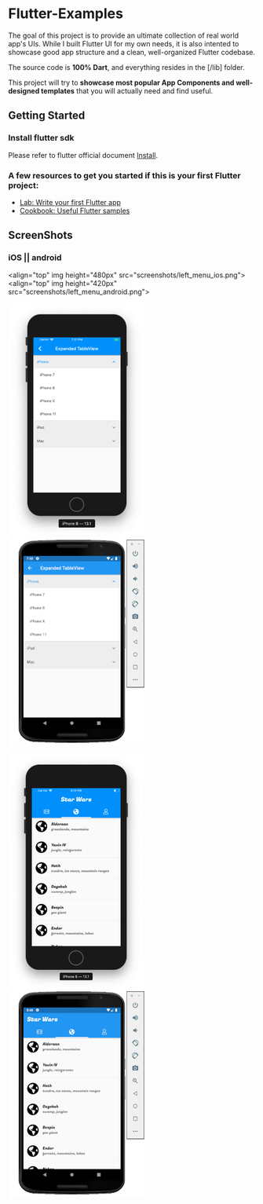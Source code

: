 # Flutter-Examples

The goal of this project is to provide an ultimate collection of real world app's UIs. While I built Flutter UI for my own needs, it is also intented to showcase good app structure and a clean, well-organized Flutter codebase.

The source code is **100% Dart**, and everything resides in the [/lib] folder.

This project will try to **showcase most popular App Components and well-designed templates** that you will actually need and find useful.

## Getting Started

### Install flutter sdk

Please refer to flutter official document [Install](https://flutter.dev/docs/get-started/install).

### A few resources to get you started if this is your first Flutter project:

- [Lab: Write your first Flutter app](https://flutter.io/docs/get-started/codelab)
- [Cookbook: Useful Flutter samples](https://flutter.io/docs/cookbook)


## ScreenShots

### iOS  ||  android

<align="top" img height="480px" src="screenshots/left_menu_ios.png"> <align="top" img height="420px" src="screenshots/left_menu_android.png">


<img height="480px" src="screenshots/listview_expandable_ios.png"> <img height="420px" src="screenshots/listview_expandable_android.png">


<img height="480px" src="screenshots/star_wars_planet_ios.png"> <img height="420px" src="screenshots/star_war_planet_android.png">

